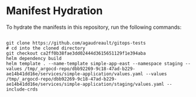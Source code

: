 
# Manifest Hydration

To hydrate the manifests in this repository, run the following commands:

```shell

git clone https://github.com/agaudreault/gitops-tests
# cd into the cloned directory
git checkout ca2ff0b38fae3dd02444d3615651129f1e394aba
helm dependency build
helm template . --name-template simple-app-east --namespace staging --values /tmp/_argocd-repo/dbb92269-9c18-47ad-b229-ae14b41dd16e/services/simple-application/values.yaml --values /tmp/_argocd-repo/dbb92269-9c18-47ad-b229-ae14b41dd16e/services/simple-application/staging/values.yaml --include-crds
```